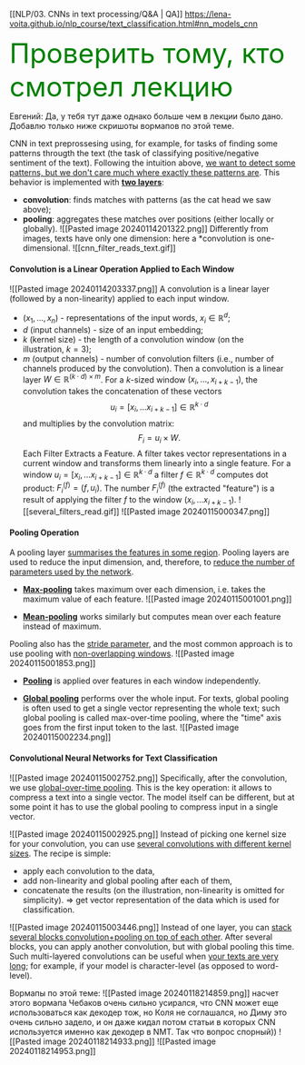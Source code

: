 [[NLP/03. CNNs in text processing/Q&A | QA]]
https://lena-voita.github.io/nlp_course/text_classification.html#nn_models_cnn

<font color="green" size=30>Проверить тому, кто смотрел лекцию</font>

Евгений:
Да, у тебя тут даже однако больше чем в лекции было дано. Добавлю только ниже скришоты вормапов по этой теме.

CNN in text preprossesing using, for example, for tasks of finding some patterns througth the text (the task of classifying positive/negative sentiment of the text). 
Following the intuition above, <u>we want to detect some patterns, but we don't care much where exactly these patterns are</u>. This behavior is implemented with <u><b>two layers</u></b>:
- **convolution**: finds matches with patterns (as the cat head we saw above);
- **pooling**: aggregates these matches over positions (either locally or globally).
![[Pasted image 20240114201322.png]]
Differently from images, texts have only one dimension: here a *convolution is one-dimensional.
![[cnn_filter_reads_text.gif]]

#### Convolution is a Linear Operation Applied to Each Window
![[Pasted image 20240114203337.png]]
A convolution is a linear layer (followed by a non-linearity) applied to each input window.
- $(x_1, ... , x_n)$ - representations of the input words, $x_i\in \mathbb{R}^d$;
- $d$ (input channels) - size of an input embedding;
- $k$ (kernel size) - the length of a convolution window (on the illustration, $k=3$);
- $m$ (output channels) - number of convolution filters (i.e., number of channels produced by the convolution).
Then a convolution is a linear layer $W\in\mathbb{R}^{(k\cdot d)\times m}$. For a $k$-sized window $(x_i, ... , x_{i+k-1})$, the convolution takes the concatenation of these vectors
$$u_i = [x_i, \dots x_{i+k-1}]\in\mathbb{R}^{k\cdot d}$$
and multiplies by the convolution matrix:
$$F_i = u_i \times W.$$
Each Filter Extracts a Feature. A filter takes vector representations in a current window and transforms them linearly into a single feature. For a window $u_i = [x_i, \dots x_{i+k-1}]\in\mathbb{R}^{k\cdot d}$ a filter $f\in\mathbb{R}^{k\cdot d}$ computes dot product: $F_i^{(f)} = (f, u_i)$. The number $F_i^{(f)}$ (the extracted "feature") is a result of applying the filter $f$ to the window $(x_i, \dots x_{i+k-1})$.
![[several_filters_read.gif]]
![[Pasted image 20240115000347.png]]

#### Pooling Operation
A pooling layer <u>summarises the features in some region</u>. Pooling layers are used to reduce the input dimension, and, therefore, to <u>reduce the number of parameters used by the network</u>.

- <u><b>Max-pooling</u></b> takes maximum over each dimension, i.e. takes the maximum value of each feature.
![[Pasted image 20240115001001.png]]

- <u><b>Mean-pooling</u></b> works similarly but computes mean over each feature instead of maximum.

Pooling also has the <u>stride parameter</u>, and the most common approach is to use pooling with <u>non-overlapping windows</u>.
![[Pasted image 20240115001853.png]]

- <u><b>Pooling</u></b> is applied over features in each window independently.

- <u><b>Global pooling</u></b> performs over the whole input. For texts, global pooling is often used to get a single vector representing the whole text; such global pooling is called max-over-time pooling, where the "time" axis goes from the first input token to the last.
![[Pasted image 20240115002234.png]]

#### Convolutional Neural Networks for Text Classification

![[Pasted image 20240115002752.png]]
Specifically, after the convolution, we use <u>global-over-time pooling</u>. This is the key operation: it allows to compress a text into a single vector. The model itself can be different, but at some point it has to use the global pooling to compress input in a single vector.


![[Pasted image 20240115002925.png]]
Instead of picking one kernel size for your convolution, you can use <u>several convolutions with different kernel sizes</u>. The recipe is simple: 
- apply each convolution to the data, 
- add non-linearity and global pooling after each of them, 
- concatenate the results (on the illustration, non-linearity is omitted for simplicity). 
$\Rightarrow$ get vector representation of the data which is used for classification.


![[Pasted image 20240115003446.png]]
Instead of one layer, you can <u>stack several blocks convolution+pooling on top of each other</u>. After several blocks, you can apply another convolution, but with global pooling this time.
Such multi-layered convolutions can be useful when <u>your texts are very long</u>; for example, if your model is character-level (as opposed to word-level).

Вормапы по этой теме:
![[Pasted image 20240118214859.png]]
насчет этого вормапа Чебаков очень сильно усирался, что CNN может еще использоваться как декодер тож, но Коля не соглашался, но Диму это очень сильно задело, и он даже кидал потом статьи в которых CNN используется именно как декодер в NMT. Так что вопрос спорный))
![[Pasted image 20240118214933.png]]
![[Pasted image 20240118214953.png]]
